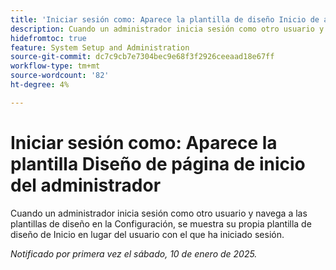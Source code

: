 ```yaml
---
title: 'Iniciar sesión como: Aparece la plantilla de diseño Inicio de administración'
description: Cuando un administrador inicia sesión como otro usuario y navega a las plantillas de diseño en la Configuración, se muestra su propia plantilla de diseño de Inicio en lugar del usuario con el que ha iniciado sesión.
hidefromtoc: true
feature: System Setup and Administration
source-git-commit: dc7c9cb7e7304bec9e68f3f2926ceeaad18e67ff
workflow-type: tm+mt
source-wordcount: '82'
ht-degree: 4%

---
```


# Iniciar sesión como: Aparece la plantilla Diseño de página de inicio del administrador

Cuando un administrador inicia sesión como otro usuario y navega a las plantillas de diseño en la Configuración, se muestra su propia plantilla de diseño de Inicio en lugar del usuario con el que ha iniciado sesión.

_Notificado por primera vez el sábado, 10 de enero de 2025._
